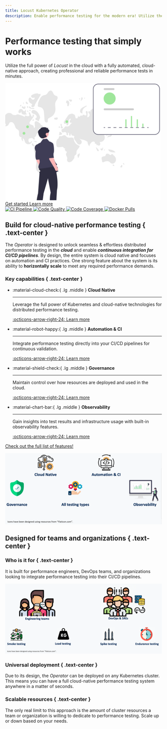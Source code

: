 ```yaml
---
title: Locust Kubernetes Operator
description: Enable performance testing for the modern era! Utilize the full power of Locust in the cloud with a fully automated, cloud-native approach.
---
```


# Performance testing that simply works

<div class="tx-hero">
<p>Utilize the full power of <em>Locust</em> in the cloud with a fully automated, cloud-native approach, creating professional and reliable performance tests in minutes.</p>
<div class="tx-hero__image">
  <img src="assets/images/undraw_real_time_analytics_cropped.svg" alt="Locust K8s Operator" width="500" draggable="false">
</div>
<div class="tx-hero__content">
  <a href="getting_started/" class="md-button md-button--primary">
    Get started
  </a>
  <a href="features/" class="md-button">
    Learn more
  </a>
</div>
</div>

<div class="badges-section">
  <div class="badges-container">
    <a href="https://github.com/AbdelrhmanHamouda/locust-k8s-operator/actions/workflows/ci.yaml" target="_blank">
      <img src="https://github.com/AbdelrhmanHamouda/locust-k8s-operator/actions/workflows/ci.yaml/badge.svg?branch=master" alt="CI Pipeline" class="badge">
    </a>
    <a href="https://app.codacy.com/gh/AbdelrhmanHamouda/locust-k8s-operator/dashboard?utm_source=gh&utm_medium=referral&utm_content=&utm_campaign=Badge_grade" target="_blank">
      <img src="https://app.codacy.com/project/badge/Grade/70b76e69dbde4a9ebfd36ad5ccf6de78" alt="Code Quality" class="badge">
    </a>
    <a href="https://app.codacy.com/gh/AbdelrhmanHamouda/locust-k8s-operator/dashboard?utm_source=gh&utm_medium=referral&utm_content=&utm_campaign=Badge_coverage" target="_blank">
      <img src="https://app.codacy.com/project/badge/Coverage/70b76e69dbde4a9ebfd36ad5ccf6de78" alt="Code Coverage" class="badge">
    </a>
    <a href="https://hub.docker.com/r/lotest/locust-k8s-operator" target="_blank">
      <img src="https://img.shields.io/docker/pulls/lotest/locust-k8s-operator?style=flat&logo=docker&logoColor=green&label=Image%20Pulls&color=green" alt="Docker Pulls" class="badge">
    </a>
  </div>
</div>



## Build for cloud-native performance testing { .text-center }

The _Operator_ is designed to unlock seamless & effortless distributed performance testing in the **_cloud_** and enable **_continuous integration for CI/CD pipelines_**. By design, the entire system is cloud native and focuses on automation and CI practices. One strong feature
about the system is its ability to **horizontally scale** to meet any required performance demands.

### Key capabilities { .text-center }

<div class="grid cards" markdown>

-   :material-cloud-check:{ .lg .middle } __Cloud Native__

    ---

    Leverage the full power of Kubernetes and cloud-native technologies for distributed performance testing.

    [:octicons-arrow-right-24: Learn more](features.md#cloud-native)

-   :material-robot-happy:{ .lg .middle } __Automation & CI__

    ---

    Integrate performance testing directly into your CI/CD pipelines for continuous validation.

    [:octicons-arrow-right-24: Learn more](features.md#automation)

-   :material-shield-check:{ .lg .middle } __Governance__

    ---

    Maintain control over how resources are deployed and used in the cloud.

    [:octicons-arrow-right-24: Learn more](features.md#governance)

-   :material-chart-bar:{ .lg .middle } __Observability__

    ---

    Gain insights into test results and infrastructure usage with built-in observability features.

    [:octicons-arrow-right-24: Learn more](features.md#observability)

</div>

[Check out the full list of features!](features.md)

![Operator feature set](assets/images/operator-feature-set.png "Operator feature set")

## Designed for teams and organizations { .text-center }

<div class="grid" markdown>

<div markdown>

### Who is it for { .text-center }

It is built for performance engineers, DevOps teams, and organizations looking to integrate performance testing into their CI/CD pipelines.

![Whom is the operator built for](assets/images/built-for.png "Built for")

</div>

<div markdown>

### Universal deployment { .text-center }

Due to its design, the _Operator_ can be deployed on any Kubernetes cluster. This means you can have a full cloud-native
performance testing system anywhere in a matter of seconds.

</div>

<div markdown>

### Scalable resources { .text-center }

The only real limit to this approach is the amount of cluster resources a team or organization is willing to dedicate to
performance testing. Scale up or down based on your needs.

</div>

</div>



[//]: # (Pipeline status badge)
[pipeline-status]: https://github.com/AbdelrhmanHamouda/locust-k8s-operator/actions/workflows/ci.yaml/badge.svg?branch=master
[pipeline-status-url]: https://github.com/AbdelrhmanHamouda/locust-k8s-operator/actions/workflows/ci.yaml

[//]: # (Code coverage badge)
[code-coverage]: https://app.codacy.com/project/badge/Grade/70b76e69dbde4a9ebfd36ad5ccf6de78
[code-coverage-url]: https://www.codacy.com/gh/AbdelrhmanHamouda/locust-k8s-operator/dashboard?utm_source=github.com&amp;utm_medium=referral&amp;utm_content=AbdelrhmanHamouda/locust-k8s-operator&amp;utm_campaign=Badge_Grade

[//]: # (Code quality badge)
[code-quality]: https://app.codacy.com/project/badge/Coverage/70b76e69dbde4a9ebfd36ad5ccf6de78
[code-quality-url]: https://www.codacy.com/gh/AbdelrhmanHamouda/locust-k8s-operator/dashboard?utm_source=github.com&utm_medium=referral&utm_content=AbdelrhmanHamouda/locust-k8s-operator&utm_campaign=Badge_Coverage

[//]: # (common urls)
[contributing-url]: https://github.com/AbdelrhmanHamouda/locust-k8s-operator/blob/master/CONTRIBUTING.md
[issues-url]: https://github.com/AbdelrhmanHamouda/locust-k8s-operator/issues
[LocustTest]:https://github.com/AbdelrhmanHamouda/locust-k8s-operator/tree/master/kube/crd/locust-test-crd.yaml
[cr-example]: https://github.com/AbdelrhmanHamouda/locust-k8s-operator/tree/master/kube/sample-cr/locust-test-cr.yaml

[//]: # (Docker badge)
[docker-url]: https://hub.docker.com/r/lotest/locust-k8s-operator
[docker-pulls]:https://img.shields.io/docker/pulls/lotest/locust-k8s-operator?style=flat&logo=docker&logoColor=green&label=Image%20Pulls&color=green&link=https%3A%2F%2Fhub.docker.com%2Fr%2Flotest%2Flocust-k8s-operator
